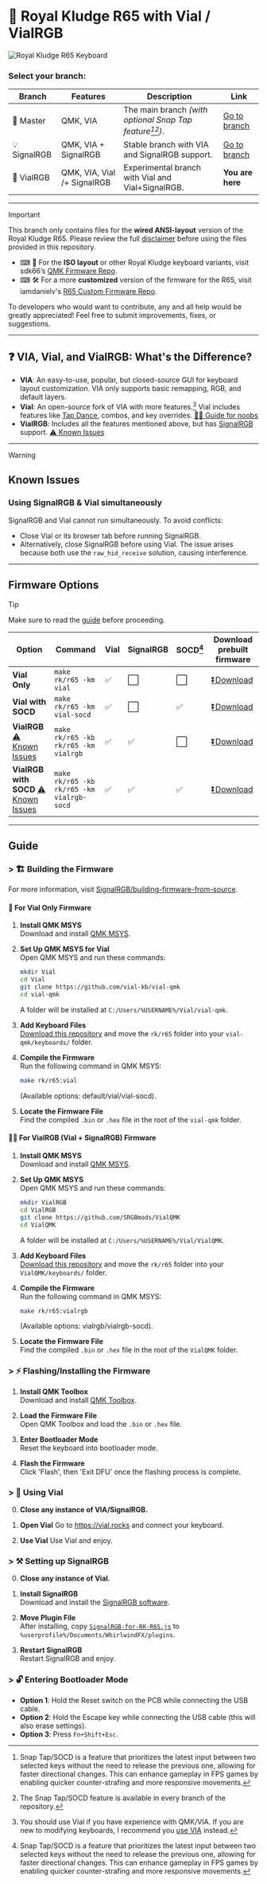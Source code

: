 # 🧪 Royal Kludge R65 with Vial / VialRGB
![Royal Kludge R65 Keyboard](vialrgb-r65.png)

### Select your branch:

| Branch        | Features              | Description                                             | Link                                                                                   |
|---------------|-----------------------|---------------------------------------------------------|----------------------------------------------------------------------------------------|
| 🔨 Master   | QMK, VIA      | The main branch *(with optional Snap Tap feature[^1][^2])*.           | [Go to branch](https://github.com/irfanjmdn/r65/tree/master)                         |
| 💡 SignalRGB | QMK, VIA + SignalRGB | Stable branch with VIA and SignalRGB support.     | [Go to branch](https://github.com/irfanjmdn/r65/tree/signalrgb)                      |
| 🧪 VialRGB       | QMK, VIA, Vial /+ SignalRGB      | Experimental branch with Vial and Vial+SignalRGB.    | **You are here**                                                      |

---

> [!IMPORTANT] 
> This branch only contains files for the **wired ANSI-layout** version of the Royal Kludge R65.
> Please review the full [disclaimer](DISCLAIMER.md) before using the files provided in this repository.

- ⌨ 🔌 For the **ISO layout** or other Royal Kludge keyboard variants, visit sdk66’s [QMK Firmware Repo](https://github.com/hangshengkeji/qmk_firmware/tree/master/keyboards/rk).
- ⌨ 🛠 For a more **customized** version of the firmware for the R65, visit iamdanielv's [R65 Custom Firmware Repo](https://github.com/iamdanielv/kb_rk_r65).

To developers who would want to contribute, any and all help would be greatly appreciated! Feel free to submit improvements, fixes, or suggestions.

---

## ❓ VIA, Vial, and VialRGB: What's the Difference?
- **VIA**: An easy-to-use, popular, but closed-source GUI for keyboard layout customization. VIA only supports basic remapping, RGB, and default layers.
- **Vial**: An open-source fork of VIA with more features.[^3] Vial includes features like [Tap Dance](https://get.vial.today/manual/tap-dance.html), combos, and key overrides. [👨‍🏫 Guide for noobs](https://get.vial.today/manual/first-use.html)
- **VialRGB**: Includes all the features mentioned above, but has [SignalRGB](https://signalrgb.com/) support. [⚠ Known Issues](https://github.com/irfanjmdn/r65/tree/vialrgb#known-issues)

---
> [!WARNING]
> ## Known Issues
> ### Using SignalRGB & Vial simultaneously
> SignalRGB and Vial cannot run simultaneously. To avoid conflicts:
> - Close Vial or its browser tab before running SignalRGB.
> - Alternatively, close SignalRGB before using Vial.
> The issue arises because both use the `raw_hid_receive` solution, causing interference.

---

## Firmware Options

> [!TIP]
> Make sure to read the [guide](https://github.com/irfanjmdn/r65/tree/vialrgb#guide) before proceeding.


| **Option**                          | **Command**                          | **Vial** | **SignalRGB** | **SOCD[^1]** | **Download prebuilt firmware** |
|-------------------------------------|--------------------------------------|---------|---------------|--------------|--------------------------------|
| **Vial Only**                       | `make rk/r65 -km vial`               | ✅      | ⬜            | ⬜            | [⏬Download](https://github.com/irfanjmdn/r65/blob/vialrgb/%5BFW0.1.0%20RKR65%5D%20Vial%20only.hex)          |
| **Vial with SOCD**                  | `make rk/r65 -km vial-socd`          | ✅      | ⬜            | ✅            | [⏬Download](https://github.com/irfanjmdn/r65/blob/vialrgb/%5BFW0.1.0%20RKR65%5D%20Vial%20with%20SOCD.hex)          |
| **VialRGB** [⚠ Known Issues](https://github.com/irfanjmdn/r65/tree/vialrgb#known-issues) | `make rk/r65 -kb rk/r65 -km vialrgb` | ✅      | ✅            | ⬜            | [⏬Download](https://github.com/irfanjmdn/r65/blob/vialrgb/%5BFW0.1.0%20RKR65%5D%20VialRGB.hex)          |
| **VialRGB with SOCD** [⚠ Known Issues](https://github.com/irfanjmdn/r65/tree/vialrgb#known-issues) | `make rk/r65 -kb rk/r65 -km vialrgb-socd` | ✅ | ✅ | ✅ | [⏬Download](https://github.com/irfanjmdn/r65/blob/vialrgb/%5BFW0.1.0%20RKR65%5D%20VialRGB%20with%20SOCD.hex) |

---

## Guide

### > 🏗 Building the Firmware

For more information, visit [SignalRGB/building-firmware-from-source](https://docs.signalrgb.com/qmk/building-firmware-from-source).

#### 🧪 **For Vial Only Firmware**

1. **Install QMK MSYS**  
   Download and install [QMK MSYS](https://msys.qmk.fm).

2. **Set Up QMK MSYS for Vial**  
   Open QMK MSYS and run these commands:  
   ```bash
   mkdir Vial
   cd Vial
   git clone https://github.com/vial-kb/vial-qmk
   cd vial-qmk
   ```
   A folder will be installed at `C:/Users/%USERNAME%/Vial/vial-qmk`.

3. **Add Keyboard Files**  
   [Download this repository](https://minhaskamal.github.io/DownGit/#/home?url=https://github.com/irfanjmdn/r65/tree/vialrgb/rk/r65) and move the `rk/r65` folder into your `vial-qmk/keyboards/` folder.

4. **Compile the Firmware**  
   Run the following command in QMK MSYS:  
   ```bash
   make rk/r65:vial
   ```  
   (Available options: default/vial/vial-socd).

5. **Locate the Firmware File**  
   Find the compiled `.bin` or `.hex` file in the root of the `vial-qmk` folder.

#### 🧪💡 **For VialRGB (Vial + SignalRGB) Firmware**

1. **Install QMK MSYS**  
   Download and install [QMK MSYS](https://msys.qmk.fm).

2. **Set Up QMK MSYS**  
   Open QMK MSYS and run these commands:  
   ```bash
   mkdir VialRGB
   cd VialRGB
   git clone https://github.com/SRGBmods/VialQMK
   cd VialQMK
   ```
   A folder will be installed at `C:/Users/%USERNAME%/Vial/VialQMK`.

3. **Add Keyboard Files**  
   [Download this repository](https://minhaskamal.github.io/DownGit/#/home?url=https://github.com/irfanjmdn/r65/tree/vialrgb/rk/r65) and move the `rk/r65` folder into your `VialQMK/keyboards/` folder.

4. **Compile the Firmware**  
   Run the following command in QMK MSYS:  
   ```bash
   make rk/r65:vialrgb
   ```  
   (Available options: vialrgb/vialrgb-socd).

5. **Locate the Firmware File**  
   Find the compiled `.bin` or `.hex` file in the root of the `VialQMK` folder.

### > ⚡ Flashing/Installing the Firmware

1. **Install QMK Toolbox**  
   Download and install [QMK Toolbox](https://github.com/qmk/qmk_toolbox/releases).

2. **Load the Firmware File**  
   Open QMK Toolbox and load the `.bin` or `.hex` file.

3. **Enter Bootloader Mode**  
   Reset the keyboard into bootloader mode.

4. **Flash the Firmware**  
   Click 'Flash', then 'Exit DFU' once the flashing process is complete.

### > 🧪 Using Vial

0. **Close any instance of VIA/SignalRGB.**

1. **Open Vial**
   Go to https://vial.rocks and connect your keyboard.

2. **Use Vial**
   Use Vial and enjoy.

### > ⚒ Setting up SignalRGB

0. **Close any instance of Vial.**

1. **Install SignalRGB**  
   Download and install the [SignalRGB software](https://signalrgb.com/download/).

2. **Move Plugin File**  
   After installing, copy [`SignalRGB-for-RK-R65.js`](SignalRGB%20for%20RK%20R65.js) to `%userprofile%/Documents/WhirlwindFX/plugins`.

3. **Restart SignalRGB**  
   Restart SignalRGB and enjoy.

### > 🔓 Entering Bootloader Mode

- **Option 1**: Hold the Reset switch on the PCB while connecting the USB cable.
- **Option 2**: Hold the Escape key while connecting the USB cable (this will also erase settings).
- **Option 3**: Press `Fn+Shift+Esc`.

[^1]: Snap Tap/SOCD is a feature that prioritizes the latest input between two selected keys without the need to release the previous one, allowing for faster directional changes. This can enhance gameplay in FPS games by enabling quicker counter-strafing and more responsive movements. 
[^2]: The Snap Tap/SOCD feature is available in every branch of the repository.
[^3]: You should use Vial if you have experience with QMK/VIA. If you are new to modifying keyboards, I recommend you [use VIA](https://usevia.app) instead. 
